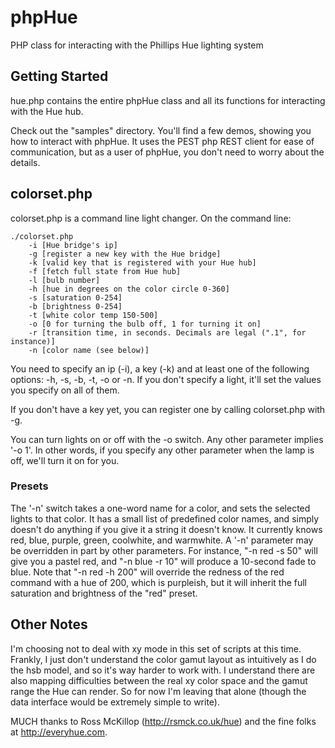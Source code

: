 phpHue
======

PHP class for interacting with the Phillips Hue lighting system

Getting Started
---------------

hue.php contains the entire phpHue class and all its functions for interacting with the Hue hub.

Check out the "samples" directory. You'll find a few demos, showing you how to interact with phpHue. It uses the PEST php REST client for ease of communication, but as a user of phpHue, you don't need to worry about the details.

colorset.php
------------

colorset.php is a command line light changer. On the command line:

    ./colorset.php
        -i [Hue bridge's ip]
        -g [register a new key with the Hue bridge]
        -k [valid key that is registered with your Hue hub]
        -f [fetch full state from Hue hub]
        -l [bulb number]
        -h [hue in degrees on the color circle 0-360]
        -s [saturation 0-254]
        -b [brightness 0-254]
        -t [white color temp 150-500]
        -o [0 for turning the bulb off, 1 for turning it on]
        -r [transition time, in seconds. Decimals are legal (".1", for instance)]
        -n [color name (see below)]

You need to specify an ip (-i), a key (-k) and at least one of the following options: -h, -s, -b, -t, -o or -n. If you don't specify a light, it'll set the values you specify on all of them.

If you don't have a key yet, you can register one by calling colorset.php with -g.

You can turn lights on or off with the -o switch. Any other parameter implies '-o 1'. In other words, if you specify any other parameter when the lamp is off, we'll turn it on for you.

### Presets ###

The '-n' switch takes a one-word name for a color, and sets the selected lights to that color. It has a small list of predefined color names, and simply doesn't do anything if you give it a string it doesn't know. It currently knows red, blue, purple, green, coolwhite, and warmwhite. A '-n' parameter may be overridden in part by other parameters. For instance, "-n red -s 50" will give you a pastel red, and "-n blue -r 10" will produce a 10-second fade to blue. Note that "-n red -h 200" will override the redness of the red command with a hue of 200, which is purpleish, but it will inherit the full saturation and brightness of the "red" preset.

Other Notes
-----------

I'm choosing not to deal with xy mode in this set of scripts at this time. Frankly, I just don't understand the color gamut layout as intuitively as I do the hsb model, and so it's way harder to work with. I understand there are also mapping difficulties between the real xy color space and the gamut range the Hue can render. So for now I'm leaving that alone (though the data interface would be extremely simple to write).

MUCH thanks to Ross McKillop (http://rsmck.co.uk/hue) and the fine folks at http://everyhue.com.
